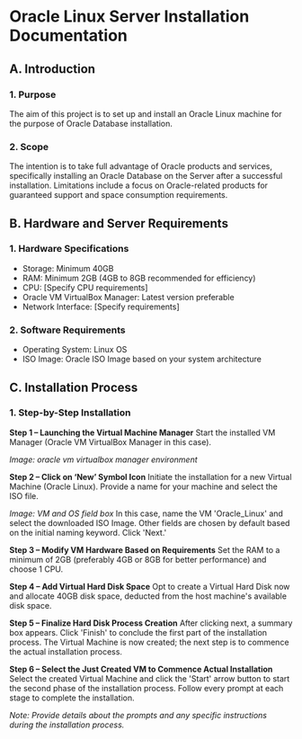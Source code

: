 # Oracle Linux Server Installation Documentation

## A. Introduction
### 1. Purpose
The aim of this project is to set up and install an Oracle Linux machine for the purpose of Oracle Database installation.

### 2. Scope
The intention is to take full advantage of Oracle products and services, specifically installing an Oracle Database on the Server after a successful installation. Limitations include a focus on Oracle-related products for guaranteed support and space consumption requirements.

## B. Hardware and Server Requirements
### 1. Hardware Specifications
- Storage: Minimum 40GB
- RAM: Minimum 2GB (4GB to 8GB recommended for efficiency)
- CPU: [Specify CPU requirements]
- Oracle VM VirtualBox Manager: Latest version preferable
- Network Interface: [Specify requirements]

### 2. Software Requirements
- Operating System: Linux OS
- ISO Image: Oracle ISO Image based on your system architecture

## C. Installation Process
### 1. Step-by-Step Installation
**Step 1 – Launching the Virtual Machine Manager**
Start the installed VM Manager (Oracle VM VirtualBox Manager in this case).

*Image: oracle vm virtualbox manager environment*

**Step 2 – Click on ‘New’ Symbol Icon**
Initiate the installation for a new Virtual Machine (Oracle Linux). Provide a name for your machine and select the ISO file.

*Image: VM and OS field box*
In this case, name the VM 'Oracle_Linux' and select the downloaded ISO Image. Other fields are chosen by default based on the initial naming keyword. Click 'Next.'

**Step 3 – Modify VM Hardware Based on Requirements**
Set the RAM to a minimum of 2GB (preferably 4GB or 8GB for better performance) and choose 1 CPU.

**Step 4 – Add Virtual Hard Disk Space**
Opt to create a Virtual Hard Disk now and allocate 40GB disk space, deducted from the host machine's available disk space.

**Step 5 – Finalize Hard Disk Process Creation**
After clicking next, a summary box appears. Click 'Finish' to conclude the first part of the installation process. The Virtual Machine is now created; the next step is to commence the actual installation process.

**Step 6 – Select the Just Created VM to Commence Actual Installation**
Select the created Virtual Machine and click the 'Start' arrow button to start the second phase of the installation process. Follow every prompt at each stage to complete the installation.

*Note: Provide details about the prompts and any specific instructions during the installation process.*

